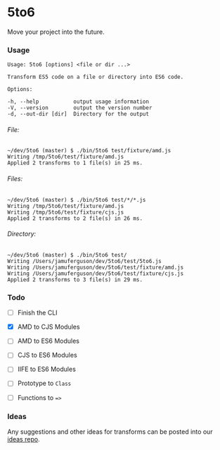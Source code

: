 # 5to6
Move your project into the future.

### Usage

```
Usage: 5to6 [options] <file or dir ...>

Transform ES5 code on a file or directory into ES6 code.

Options:

-h, --help           output usage information
-V, --version        output the version number
-d, --out-dir [dir]  Directory for the output

```

###### File:

```
~/dev/5to6 (master) $ ./bin/5to6 test/fixture/amd.js
Writing /tmp/5to6/test/fixture/amd.js
Applied 2 transforms to 1 file(s) in 25 ms.
```

###### Files:

```
~/dev/5to6 (master) $ ./bin/5to6 test/*/*.js
Writing /tmp/5to6/test/fixture/amd.js
Writing /tmp/5to6/test/fixture/cjs.js
Applied 2 transforms to 2 file(s) in 26 ms.
```

###### Directory:

```
~/dev/5to6 (master) $ ./bin/5to6 test/
Writing /Users/jamuferguson/dev/5to6/test/5to6.js
Writing /Users/jamuferguson/dev/5to6/test/fixture/amd.js
Writing /Users/jamuferguson/dev/5to6/test/fixture/cjs.js
Applied 2 transforms to 3 file(s) in 29 ms.
```

### Todo

- [ ] Finish the CLI
- [x] AMD to CJS Modules
- [ ] AMD to ES6 Modules
- [ ] CJS to ES6 Modules
- [ ] IIFE to ES6 Modules
- [ ] Prototype to `Class`
- [ ] Functions to `=>`


### Ideas

Any suggestions and other ideas for transforms can be posted into our [ideas repo](https://github.com/5to6/ideas/issues).